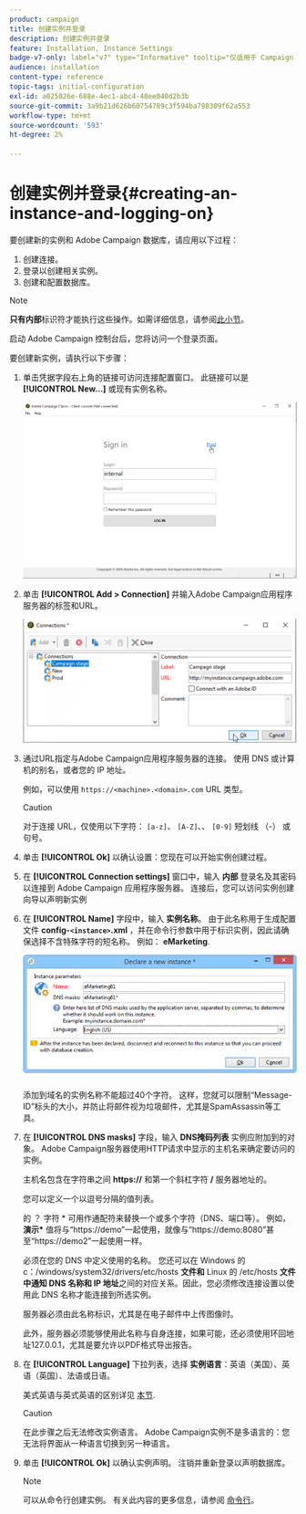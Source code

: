 ```yaml
---
product: campaign
title: 创建实例并登录
description: 创建实例并登录
feature: Installation, Instance Settings
badge-v7-only: label="v7" type="Informative" tooltip="仅适用于 Campaign Classic v7"
audience: installation
content-type: reference
topic-tags: initial-configuration
exl-id: a025026e-688e-4ec1-abc4-40ee040d2b3b
source-git-commit: 3a9b21d626b60754789c3f594ba798309f62a553
workflow-type: tm+mt
source-wordcount: '593'
ht-degree: 2%

---
```


# 创建实例并登录{#creating-an-instance-and-logging-on}



要创建新的实例和 Adobe Campaign 数据库，请应用以下过程：

1. 创建连接。
1. 登录以创建相关实例。
1. 创建和配置数据库。

>[!NOTE]
>
>**只有内部**&#x200B;标识符才能执行这些操作。如需详细信息，请参阅[此小节](../../installation/using/configuring-campaign-server.md#internal-identifier)。

启动 Adobe Campaign 控制台后，您将访问一个登录页面。

要创建新实例，请执行以下步骤：

1. 单击凭据字段右上角的链接可访问连接配置窗口。 此链接可以是 **[!UICONTROL New...]** 或现有实例名称。

   ![](assets/s_ncs_install_define_connection_01.png)

1. 单击 **[!UICONTROL Add > Connection]** 并输入Adobe Campaign应用程序服务器的标签和URL。

   ![](assets/s_ncs_install_define_connection_02.png)

1. 通过URL指定与Adobe Campaign应用程序服务器的连接。 使用 DNS 或计算机的别名，或者您的 IP 地址。

   例如，可以使用 `https://<machine>.<domain>.com` URL 类型。

   >[!CAUTION]
   >
   >对于连接 URL，仅使用以下字符： `[a-z]`、 `[A-Z]`、、 `[0-9]` 短划线 （-） 或句号。

1. 单击 **[!UICONTROL Ok]** 以确认设置：您现在可以开始实例创建过程。
1. 在 **[!UICONTROL Connection settings]** 窗口中，输入 **内部** 登录名及其密码以连接到 Adobe Campaign 应用程序服务器。 连接后，您可以访问实例创建向导以声明新实例
1. 在 **[!UICONTROL Name]** 字段中，输入 **实例名称**。 由于此名称用于生成配置文件 **config-`<instance>`.xml** ，并在命令行参数中用于标识实例，因此请确保选择不含特殊字符的短名称。 例如： **eMarketing**.

   ![](assets/s_ncs_install_create_instance.png)

   添加到域名的实例名称不能超过40个字符。 这样，您就可以限制“Message-ID”标头的大小，并防止将邮件视为垃圾邮件，尤其是SpamAssassin等工具。

1. 在 **[!UICONTROL DNS masks]** 字段，输入 **DNS掩码列表** 实例应附加到的对象。 Adobe Campaign服务器使用HTTP请求中显示的主机名来确定要访问的实例。

   主机名包含在字符串之间 **https://** 和第一个斜杠字符 **/** 服务器地址的。

   您可以定义一个以逗号分隔的值列表。

   的 ？ 字符 &#42; 可用作通配符来替换一个或多个字符（DNS、端口等）。 例如， **演示&#42;** 值将与“https://demo”一起使用，就像与“https://demo:8080”甚至“https://demo2”一起使用一样。

   必须在您的 DNS 中定义使用的名称。 您还可以在 Windows 的 c：/windows/system32/drivers/etc/hosts **文件和** Linux 的 /etc/hosts **文件中通知 DNS 名称和 IP 地址**&#x200B;之间的对应关系。因此，您必须修改连接设置以使用此 DNS 名称才能连接到所选实例。

   服务器必须由此名称标识，尤其是在电子邮件中上传图像时。

   此外，服务器必须能够使用此名称与自身连接，如果可能，还必须使用环回地址127.0.0.1，尤其是要允许以PDF格式导出报告。

1. 在 **[!UICONTROL Language]** 下拉列表，选择 **实例语言**：英语（美国）、英语（英国）、法语或日语。

   美式英语与英式英语的区别详见 [本节](../../platform/using/adobe-campaign-workspace.md#date-and-time).

   >[!CAUTION]
   >
   >在此步骤之后无法修改实例语言。 Adobe Campaign实例不是多语言的：您无法将界面从一种语言切换到另一种语言。

1. 单击 **[!UICONTROL Ok]** 以确认实例声明。 注销并重新登录以声明数据库。

   >[!NOTE]
   >
   >可以从命令行创建实例。 有关此内容的更多信息，请参阅 [命令行](../../installation/using/command-lines.md)。
